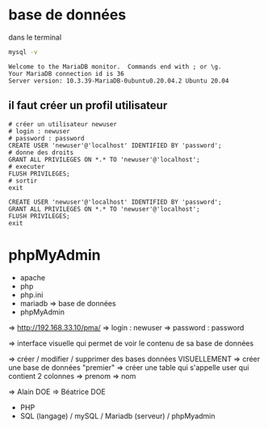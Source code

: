 # base de données

dans le terminal

```sh 
mysql -v
```

```
Welcome to the MariaDB monitor.  Commands end with ; or \g.
Your MariaDB connection id is 36
Server version: 10.3.39-MariaDB-0ubuntu0.20.04.2 Ubuntu 20.04
```

## il faut créer un profil utilisateur 

```
# créer un utilisateur newuser 
# login : newuser
# password : password
CREATE USER 'newuser'@'localhost' IDENTIFIED BY 'password';
# donne des droits
GRANT ALL PRIVILEGES ON *.* TO 'newuser'@'localhost';
# executer
FLUSH PRIVILEGES;
# sortir 
exit 
```


```
CREATE USER 'newuser'@'localhost' IDENTIFIED BY 'password';
GRANT ALL PRIVILEGES ON *.* TO 'newuser'@'localhost';
FLUSH PRIVILEGES;
exit 
```

# phpMyAdmin

- apache
- php 
- php.ini 
- mariadb => base de données
- phpMyAdmin 

=> http://192.168.33.10/pma/
=> login : newuser
=> password : password

=> interface visuelle qui permet de voir le contenu de sa base de données 


=>  créer / modifier / supprimer des bases données VISUELLEMENT
=> créer une base de données "premier"
=> créer une table qui s'appelle user qui contient 2 colonnes
=> prenom 
=> nom 

=> Alain DOE 
=> Béatrice DOE 


- PHP
- SQL (langage) / mySQL / Mariadb (serveur) / phpMyadmin 